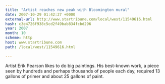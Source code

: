 ```yaml
---
title: "Artist reaches new peak with Bloomington mural"
date: 2007-10-29 01:42:27 +0000
external-url: http://www.startribune.com/local/west/11549616.html
hash: c3e4726f938c5cd2f49bab834fcbd296
year: 2007
month: 10
scheme: http
host: www.startribune.com
path: /local/west/11549616.html

---
```


Artist Erik Pearson likes to do big paintings. His best-known work, a piece seen by hundreds and perhaps thousands of people each day, required 13 gallons of primer and about 25 gallons of paint.
